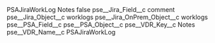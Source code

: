 <?xml version="1.0" encoding="UTF-8"?>
<CustomMetadata xmlns="http://soap.sforce.com/2006/04/metadata" xmlns:xsi="http://www.w3.org/2001/XMLSchema-instance" xmlns:xsd="http://www.w3.org/2001/XMLSchema">
    <label>PSAJiraWorkLog Notes</label>
    <protected>false</protected>
    <values>
        <field>pse__Jira_Field__c</field>
        <value xsi:type="xsd:string">comment</value>
    </values>
    <values>
        <field>pse__Jira_Object__c</field>
        <value xsi:type="xsd:string">worklogs</value>
    </values>
    <values>
        <field>pse__Jira_OnPrem_Object__c</field>
        <value xsi:type="xsd:string">worklogs</value>
    </values>
    <values>
        <field>pse__PSA_Field__c</field>
        <value xsi:nil="true"/>
    </values>
    <values>
        <field>pse__PSA_Object__c</field>
        <value xsi:nil="true"/>
    </values>
    <values>
        <field>pse__VDR_Key__c</field>
        <value xsi:type="xsd:string">Notes</value>
    </values>
    <values>
        <field>pse__VDR_Name__c</field>
        <value xsi:type="xsd:string">PSAJiraWorkLog</value>
    </values>
</CustomMetadata>
